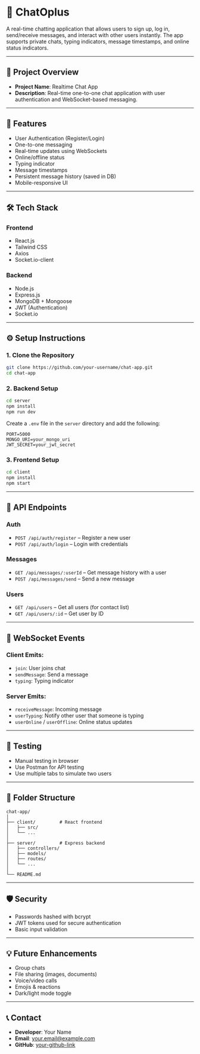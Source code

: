 # 📱 ChatOplus

A real-time chatting application that allows users to sign up, log in, send/receive messages, and interact with other users instantly. The app supports private chats, typing indicators, message timestamps, and online status indicators.

---

## 📌 Project Overview

- **Project Name**: Realtime Chat App  
- **Description**: Real-time one-to-one chat application with user authentication and WebSocket-based messaging.

---

## 🚀 Features

- User Authentication (Register/Login)
- One-to-one messaging
- Real-time updates using WebSockets
- Online/offline status
- Typing indicator
- Message timestamps
- Persistent message history (saved in DB)
- Mobile-responsive UI

---

## 🛠️ Tech Stack

### Frontend
- React.js  
- Tailwind CSS  
- Axios  
- Socket.io-client  

### Backend
- Node.js  
- Express.js  
- MongoDB + Mongoose  
- JWT (Authentication)  
- Socket.io  

---

## ⚙️ Setup Instructions

### 1. Clone the Repository
```bash
git clone https://github.com/your-username/chat-app.git
cd chat-app
```

### 2. Backend Setup
```bash
cd server
npm install
npm run dev
```

Create a `.env` file in the `server` directory and add the following:
```env
PORT=5000
MONGO_URI=your_mongo_uri
JWT_SECRET=your_jwt_secret
```

### 3. Frontend Setup
```bash
cd client
npm install
npm start
```

---

## 🔗 API Endpoints

### Auth
- `POST /api/auth/register` – Register a new user  
- `POST /api/auth/login` – Login with credentials  

### Messages
- `GET /api/messages/:userId` – Get message history with a user  
- `POST /api/messages/send` – Send a new message  

### Users
- `GET /api/users` – Get all users (for contact list)  
- `GET /api/users/:id` – Get user by ID  

---

## 🔌 WebSocket Events

### Client Emits:
- `join`: User joins chat  
- `sendMessage`: Send a message  
- `typing`: Typing indicator  

### Server Emits:
- `receiveMessage`: Incoming message  
- `userTyping`: Notify other user that someone is typing  
- `userOnline` / `userOffline`: Online status updates  

---

## 🧪 Testing

- Manual testing in browser  
- Use Postman for API testing  
- Use multiple tabs to simulate two users  

---

## 📁 Folder Structure

```
chat-app/
│
├── client/         # React frontend
│   ├── src/
│   └── ...
│
├── server/         # Express backend
│   ├── controllers/
│   ├── models/
│   ├── routes/
│   └── ...
│
└── README.md
```

---

## 🛡️ Security

- Passwords hashed with bcrypt  
- JWT tokens used for secure authentication  
- Basic input validation  

---

## 💡 Future Enhancements

- Group chats  
- File sharing (images, documents)  
- Voice/video calls  
- Emojis & reactions  
- Dark/light mode toggle  

---

## 📞 Contact

- **Developer**: Your Name  
- **Email**: your.email@example.com  
- **GitHub**: [your-github-link](https://github.com/your-username)  
